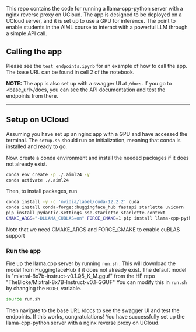This repo contains the code for running a llama-cpp-python server with a nginx reverse proxy on UCloud. The app is designed to be deployed on a UCloud server, and it is set up to use a GPU for inference. The point to enable students in the AIML course to interact with a powerful LLM through a simple API call.

## Calling the app

Please see the `test_endpoints.ipynb` for an example of how to call the app.
The base URL can be found in cell 2 of the notebook.
    
**NOTE:** The app is also set up with a swagger UI at `/docs`. 
If you go to <base_url>/docs, you can see the API documentation and test the endpoints from there.


***

## Setup on UCloud
Assuming you have set up an nginx app with a GPU and have accessed the terminal. The `setup.sh` should run on initialization, meaning that conda is installed and ready to go.

Now, create a conda environment and install the needed packages if it does not already exist.

```bash
conda env create -p ./.aiml24 -y
conda activate ./.aiml24
```

Then, to install packages, run 
```bash
conda install -y -c 'nvidia/label/cuda-12.2.2' cuda
conda install conda-forge::huggingface_hub fastapi starlette uvicorn
pip install pydantic-settings sse-starlette starlette-context
CMAKE_ARGS="-DLLAMA_CUBLAS=on" FORCE_CMAKE=1 pip install llama-cpp-python 
```
Note that we need CMAKE_ARGS and FORCE_CMAKE to enable cuBLAS support


### Run the app
Fire up the llama.cpp server by running `run.sh` . This will download the model from HuggingfaceHub if it does not already exist. The default model is "mixtral-8x7b-instruct-v0.1.Q5_K_M.gguf" from the HF repo "TheBloke/Mixtral-8x7B-Instruct-v0.1-GGUF"
You can modify this in `run.sh` by changing the `MODEL` variable.
```bash
source run.sh
```

Then navigate to the base URL /docs to see the swagger UI and test the endpoints.
If this works, congratulations! You have successfully set up the llama-cpp-python server with a nginx reverse proxy on UCloud.